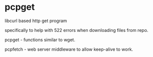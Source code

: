 # pcpget
libcurl based http get program

specifically to help with 522 errors when downloading files from repo.

pcpget - functions similar to wget.

pcpfetch - web server middleware to allow keep-alive to work.
